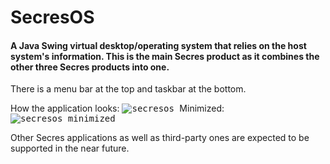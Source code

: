 # SecresOS
#### A Java Swing virtual desktop/operating system that relies on the host system's information. This is the main Secres product as it combines the other three Secres products into one.

There is a menu bar at the top and taskbar at the bottom.

How the application looks:
<kbd>
    ![secresos](https://user-images.githubusercontent.com/64337291/116622612-d80d3780-a8f9-11eb-9793-7db8f99e3337.png)
</kbd>
Minimized:
<kbd>
    ![secresos_minimized](https://user-images.githubusercontent.com/64337291/116622785-1571c500-a8fa-11eb-99e6-91ec26def5eb.png)
</kbd>

Other Secres applications as well as third-party ones are expected to be supported in the near future.
